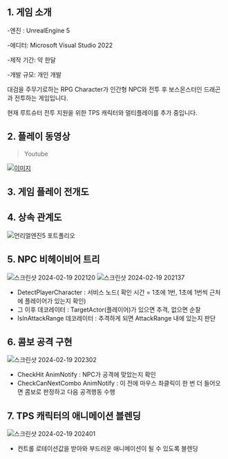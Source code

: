 ## 1. 게임 소개

-엔진 : UnrealEngine 5

-에디터: Microsoft Visual Studio 2022

-제작 기간: 약 한달

-개발 규모: 개인 개발

대검을 주무기로하는 RPG Character가 인간형 NPC와 전투 후 보스몬스터인 드래곤과 전투하는 게임입니다.

현재 루트슈터 전투 지원을 위한 TPS 캐릭터와 멀티플레이를 추가 중입니다.

## 2. 플레이 동영상

>Youtube

[![이미지](http://img.youtube.com/vi/JAWqFXuF3xc/0.jpg)](https://www.youtube.com/watch?v=JAWqFXuF3xc)

## 3. 게임 플레이 전개도 


## 4. 상속 관계도
![언리얼엔진5 포트폴리오](https://github.com/kazzha/SwordOrGun/assets/137769077/bf5431e1-0459-40df-9dfe-a62f7ef9fcab)

## 5. NPC 비헤이비어 트리
![스크린샷 2024-02-19 202120](https://github.com/kazzha/SwordOrGun/assets/137769077/a5671c5b-8115-4887-bc37-7ca0811266be)
![스크린샷 2024-02-19 202137](https://github.com/kazzha/SwordOrGun/assets/137769077/b7680041-45c2-4ff7-9d96-b06936ab6bf0)
* DetectPlayerCharacter : 서비스 노드( 확인 시간 = 1초에 1번, 1초에 1번씩 근처에 플레이어가 있는지 확인)
* 그 이후 데코레이터 : TargetActor(플레이어)가 있으면 추격, 없으면 순찰
* IsInAttackRange 데코레이터 : 추격하게 되면 AttackRange 내에 있는지 판단

## 6. 콤보 공격 구현
![스크린샷 2024-02-19 202302](https://github.com/kazzha/SwordOrGun/assets/137769077/e9a1d225-5f14-44d4-b3d5-bd6ef9e05321)

* CheckHit AnimNotify : NPC가 공격에 맞았는지 확인
* CheckCanNextCombo AnimNotify : 이 전에 마우스 좌클릭이 한 번 더 들어오면 콤보로 판정하고 다음 공격행동 수행

## 7. TPS 캐릭터의 애니메이션 블렌딩
![스크린샷 2024-02-19 202401](https://github.com/kazzha/SwordOrGun/assets/137769077/4c5044d7-5e80-42ab-bdaf-f8d7a3b06966)
* 컨트롤 로테이션값을 받아와 부드러운 애니메이션이 될 수 있도록 블렌딩
